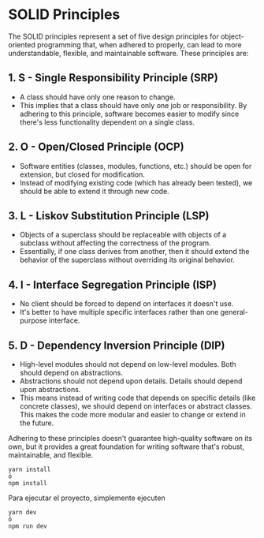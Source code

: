 # SOLID Principles

The SOLID principles represent a set of five design principles for object-oriented programming that, when adhered to properly, can lead to more understandable, flexible, and maintainable software. These principles are:

## 1. **S - Single Responsibility Principle (SRP)**
- A class should have only one reason to change.
- This implies that a class should have only one job or responsibility. By adhering to this principle, software becomes easier to modify since there's less functionality dependent on a single class.

## 2. **O - Open/Closed Principle (OCP)**
- Software entities (classes, modules, functions, etc.) should be open for extension, but closed for modification.
- Instead of modifying existing code (which has already been tested), we should be able to extend it through new code.

## 3. **L - Liskov Substitution Principle (LSP)**
- Objects of a superclass should be replaceable with objects of a subclass without affecting the correctness of the program.
- Essentially, if one class derives from another, then it should extend the behavior of the superclass without overriding its original behavior.

## 4. **I - Interface Segregation Principle (ISP)**
- No client should be forced to depend on interfaces it doesn't use.
- It's better to have multiple specific interfaces rather than one general-purpose interface.

## 5. **D - Dependency Inversion Principle (DIP)**
- High-level modules should not depend on low-level modules. Both should depend on abstractions.
- Abstractions should not depend upon details. Details should depend upon abstractions.
- This means instead of writing code that depends on specific details (like concrete classes), we should depend on interfaces or abstract classes. This makes the code more modular and easier to change or extend in the future.

Adhering to these principles doesn't guarantee high-quality software on its own, but it provides a great foundation for writing software that's robust, maintainable, and flexible.

```
yarn install
ó
npm install
```

Para ejecutar el proyecto, simplemente ejecuten
```
yarn dev
ó
npm run dev
```
